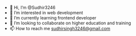 - 👋 Hi, I’m @Sudhir3246
- 👀 I’m interested in web development 
- 🌱 I’m currently learning frontend developer 
- 💞️ I’m looking to collaborate on higher education and training 
- 📫 How to reach me sudhirsingh3246@gmail.com

<!---
Sudhir3246/Sudhir3246 is a ✨ special ✨ repository because its `README.md` (this file) appears on your GitHub profile.
You can click the Preview link to take a look at your changes.
--->
